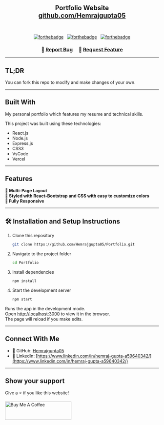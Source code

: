 <h2 align="center">
  Portfolio Website<br/>
  <a href="https://github.com/Hemrajgupta05/Portfolio" target="_blank">github.com/Hemrajgupta05</a>
</h2>

<br/>

<center>

[![forthebadge](https://forthebadge.com/images/badges/built-with-love.svg)](https://forthebadge.com) &nbsp;
[![forthebadge](https://forthebadge.com/images/badges/made-with-javascript.svg)](https://forthebadge.com) &nbsp;
[![forthebadge](https://forthebadge.com/images/badges/open-source.svg)](https://forthebadge.com)

</center>

<h3 align="center">
    🔹
    <a href="https://github.com/Hemrajgupta05/Portfolio/issues">Report Bug</a> &nbsp; &nbsp;
    🔹
    <a href="https://github.com/Hemrajgupta05/Portfolio/issues">Request Feature</a>
</h3>

---

## TL;DR

You can fork this repo to modify and make changes of your own.

---

## Built With

My personal portfolio which features my resume and technical skills.

This project was built using these technologies:

- React.js  
- Node.js  
- Express.js  
- CSS3  
- VsCode  
- Vercel  

---

## Features

**📖 Multi-Page Layout**  
**🎨 Styled with React-Bootstrap and CSS with easy to customize colors**  
**📱 Fully Responsive**

---

## 🛠 Installation and Setup Instructions

1. Clone this repository  
   ```bash
   git clone https://github.com/Hemrajgupta05/Portfolio.git
   ```

2. Navigate to the project folder  
   ```bash
   cd Portfolio
   ```

3. Install dependencies  
   ```bash
   npm install
   ```

4. Start the development server  
   ```bash
   npm start
   ```

Runs the app in the development mode.  
Open [http://localhost:3000](http://localhost:3000) to view it in the browser.  
The page will reload if you make edits.

---

## Connect With Me

- 📧 GitHub: [Hemrajgupta05](https://github.com/Hemrajgupta05)  
- 🔗 LinkedIn: [https://www.linkedin.com/in/hemraj-gupta-a59640342/](https://www.linkedin.com/in/hemraj-gupta-a59640342/)

---

## Show your support

Give a ⭐ if you like this website!

<a href="https://www.buymeacoffee.com/Hemrajgupta" target="_blank">
  <img src="https://cdn.buymeacoffee.com/buttons/v2/default-violet.png" alt="Buy Me A Coffee" height="60px" width="217px" >
</a>

